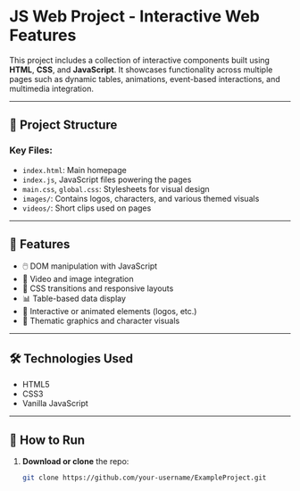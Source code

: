 # JS Web Project - Interactive Web Features

This project includes a collection of interactive components built using **HTML**, **CSS**, and **JavaScript**. It showcases functionality across multiple pages such as dynamic tables, animations, event-based interactions, and multimedia integration.

---

## 📁 Project Structure

### Key Files:
- `index.html`: Main homepage
- `index.js`, JavaScript files powering the pages
- `main.css`, `global.css`: Stylesheets for visual design
- `images/`: Contains logos, characters, and various themed visuals
- `videos/`: Short clips used on pages

---

## 🔧 Features

- 🖱️ DOM manipulation with JavaScript
- 🎥 Video and image integration
- 🎨 CSS transitions and responsive layouts
- 📊 Table-based data display
- 🔔 Interactive or animated elements (logos, etc.)
- 📸 Thematic graphics and character visuals

---

## 🛠 Technologies Used

- HTML5
- CSS3
- Vanilla JavaScript

---

## 🚀 How to Run

1. **Download or clone** the repo:
   ```bash
   git clone https://github.com/your-username/ExampleProject.git
